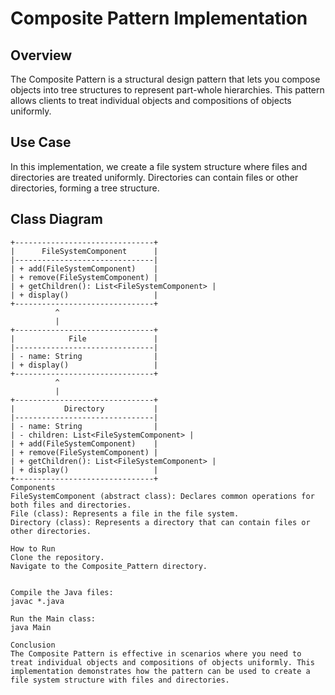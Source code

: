 # Composite Pattern Implementation

## Overview
The Composite Pattern is a structural design pattern that lets you compose objects into tree structures to represent part-whole hierarchies. This pattern allows clients to treat individual objects and compositions of objects uniformly.

## Use Case
In this implementation, we create a file system structure where files and directories are treated uniformly. Directories can contain files or other directories, forming a tree structure.

## Class Diagram
```plaintext
+-------------------------------+
|      FileSystemComponent      |
|-------------------------------|
| + add(FileSystemComponent)    |
| + remove(FileSystemComponent) |
| + getChildren(): List<FileSystemComponent> |
| + display()                   |
+-------------------------------+
          ^
          |
+-------------------------------+
|            File               |
|-------------------------------|
| - name: String                |
| + display()                   |
+-------------------------------+
          ^
          |
+-------------------------------+
|           Directory           |
|-------------------------------|
| - name: String                |
| - children: List<FileSystemComponent> |
| + add(FileSystemComponent)    |
| + remove(FileSystemComponent) |
| + getChildren(): List<FileSystemComponent> |
| + display()                   |
+-------------------------------+
Components
FileSystemComponent (abstract class): Declares common operations for both files and directories.
File (class): Represents a file in the file system.
Directory (class): Represents a directory that can contain files or other directories.

How to Run
Clone the repository.
Navigate to the Composite_Pattern directory.


Compile the Java files:
javac *.java

Run the Main class:
java Main

Conclusion
The Composite Pattern is effective in scenarios where you need to treat individual objects and compositions of objects uniformly. This implementation demonstrates how the pattern can be used to create a file system structure with files and directories.


